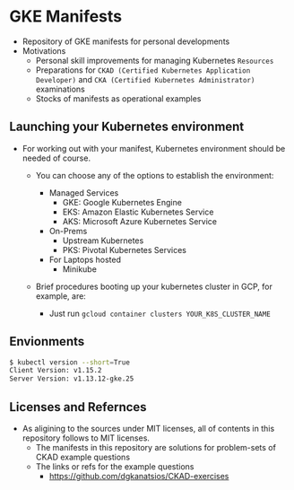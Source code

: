 # GKE Manifests

- Repository of GKE manifests for personal developments
- Motivations
  - Personal skill improvements for managing Kubernetes `Resources`
  - Preparations for `CKAD (Certified Kubernetes Application Developer)` and `CKA (Certified Kubernetes Administrator)` examinations
  - Stocks of manifests as operational examples

## Launching your Kubernetes environment

- For working out with your manifest, Kubernetes environment should be needed of course.
  - You can choose any of the options to establish the environment:
    - Managed Services
      - GKE: Google Kubernetes Engine
      - EKS: Amazon Elastic Kubernetes Service
      - AKS: Microsoft Azure Kubernetes Service
    - On-Prems
      - Upstream Kubernetes
      - PKS: Pivotal Kubernetes Services
    - For Laptops hosted
      - Minikube

  - Brief procedures booting up your kubernetes cluster in GCP, for example, are:
    - Just run `gcloud container clusters YOUR_K8S_CLUSTER_NAME`

## Envionments

```bash
$ kubectl version --short=True
Client Version: v1.15.2
Server Version: v1.13.12-gke.25
```

## Licenses and Refernces

- As aligining to the sources under MIT licenses, all of contents in this repository follows to MIT licenses.  
  - The manifests in this repository are solutions for problem-sets of CKAD example questions
  - The links or refs for the example questions
    - <https://github.com/dgkanatsios/CKAD-exercises>
